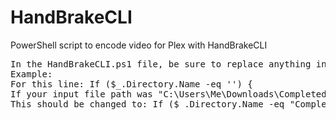 # HandBrakeCLI
PowerShell script to encode video for Plex with HandBrakeCLI
>
<pre>
In the HandBrakeCLI.ps1 file, be sure to replace anything in <> with your path or folder name
Example:
For this line: If ($_.Directory.Name -eq '<The Name of Your Input Folder>') {
If your input file path was "C:\Users\Me\Downloads\Completed\"
This should be changed to: If ($_.Directory.Name -eq "Completed") {
</pre>

